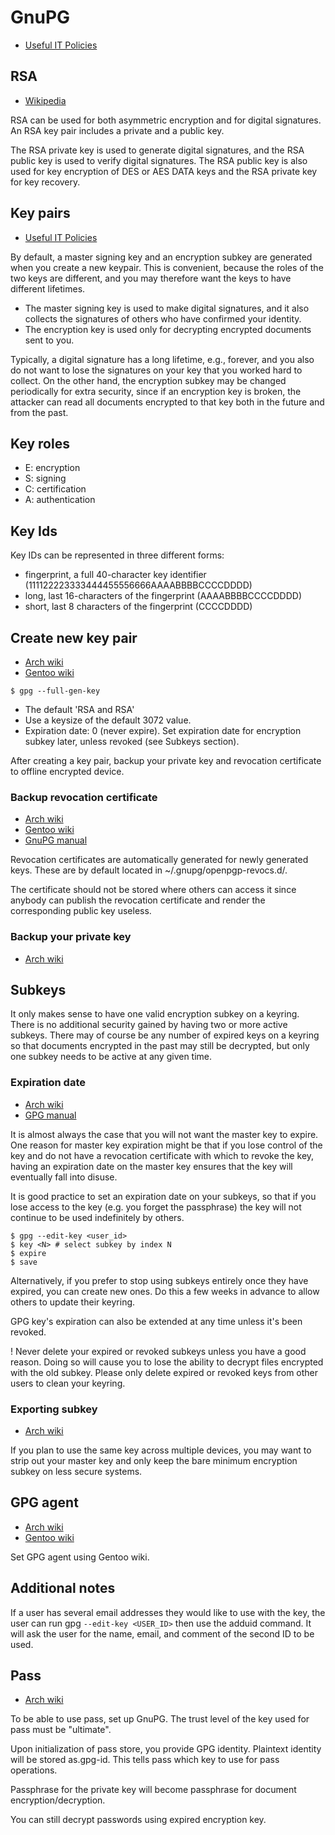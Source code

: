 # GnuPG

- [Useful IT Policies](https://github.com/lfit/itpol/blob/master/protecting-code-integrity.md)

## RSA

- [Wikipedia](https://en.wikipedia.org/wiki/RSA_(cryptosystem))

RSA can be used for both asymmetric encryption and for digital signatures. An RSA key pair includes a private and a
public key.

The RSA private key is used to generate digital signatures, and the RSA public key is used to verify digital signatures.
The RSA public key is also used for key encryption of DES or AES DATA keys and the RSA private key for key recovery.

## Key pairs

- [Useful IT
  Policies](https://github.com/lfit/itpol/blob/master/protecting-code-integrity.md#understanding-the-certification-key)

By default, a master signing key and an encryption subkey are generated when you create a new keypair. This is
convenient, because the roles of the two keys are different, and you may therefore want the keys to have different
lifetimes.

- The master signing key is used to make digital signatures, and it also collects the signatures of others who have
  confirmed your identity.
- The encryption key is used only for decrypting encrypted documents sent to you.

Typically, a digital signature has a long lifetime, e.g., forever, and you also do not want to lose the signatures on
your key that you worked hard to collect. On the other hand, the encryption subkey may be changed periodically for extra
security, since if an encryption key is broken, the attacker can read all documents encrypted to that key both in the
future and from the past.

## Key roles

- E: encryption
- S: signing
- C: certification
- A: authentication

## Key Ids

Key IDs can be represented in three different forms:

- fingerprint, a full 40-character key identifier (111122223333444455556666AAAABBBBCCCCDDDD)
- long, last 16-characters of the fingerprint (AAAABBBBCCCCDDDD)
- short, last 8 characters of the fingerprint (CCCCDDDD)

## Create new key pair

- [Arch wiki](https://wiki.archlinux.org/title/GnuPG#Create_a_key_pair)
- [Gentoo wiki](https://wiki.gentoo.org/wiki/GnuPG#Creating_a_key)

```console
$ gpg --full-gen-key
```

- The default 'RSA and RSA'
- Use a keysize of the default 3072 value.
- Expiration date: 0 (never expire). Set expiration date for encryption subkey later, unless revoked (see Subkeys
  section).

After creating a key pair, backup your private key and revocation certificate to offline encrypted device.

### Backup revocation certificate

- [Arch wiki](https://wiki.archlinux.org/title/GnuPG#Backup_your_revocation_certificate)
- [Gentoo wiki](https://wiki.gentoo.org/wiki/GnuPG#Generating_a_revocation_certificate)
- [GnuPG manual](https://www.gnupg.org/gph/en/manual.html#REVOCATION)

Revocation certificates are automatically generated for newly generated keys. These are by default located in
~/.gnupg/openpgp-revocs.d/. 

The certificate should not be stored where others can access it since anybody can publish the revocation certificate and
render the corresponding public key useless.

### Backup your private key

- [Arch wiki](https://wiki.archlinux.org/title/GnuPG#Backup_your_private_key)

## Subkeys

It only makes sense to have one valid encryption subkey on a keyring. There is no additional security gained by having
two or more active subkeys. There may of course be any number of expired keys on a keyring so that documents encrypted
in the past may still be decrypted, but only one subkey needs to be active at any given time.

### Expiration date

- [Arch wiki](https://wiki.archlinux.org/title/GnuPG#Extending_expiration_date)
- [GPG manual](https://www.gnupg.org/gph/en/manual.html#AEN526)

It is almost always the case that you will not want the master key to expire. One reason for master key expiration might
be that if you lose control of the key and do not have a revocation certificate with which to revoke the key, having an
expiration date on the master key ensures that the key will eventually fall into disuse.

It is good practice to set an expiration date on your subkeys, so that if you lose access to the key (e.g. you forget
the passphrase) the key will not continue to be used indefinitely by others. 

```console
$ gpg --edit-key <user_id>
$ key <N> # select subkey by index N
$ expire
$ save
```

Alternatively, if you prefer to stop using subkeys entirely once they have expired, you can create new ones. Do this a few weeks in advance to allow others to update their keyring.

GPG key's expiration can also be extended at any time unless it's been revoked.

! Never delete your expired or revoked subkeys unless you have a good reason. Doing so will cause you to lose the ability to decrypt files encrypted with the old subkey. Please only delete expired or revoked keys from other users to clean your keyring.

### Exporting subkey

- [Arch wiki](https://wiki.archlinux.org/title/GnuPG#Exporting_subkey)

If you plan to use the same key across multiple devices, you may want to strip out your master key and only keep the bare minimum encryption subkey on less secure systems. 

## GPG agent

- [Arch wiki](https://wiki.archlinux.org/title/GnuPG#gpg-agent)
- [Gentoo wiki](https://wiki.gentoo.org/wiki/GnuPG#Using_a_GPG_agent)

Set GPG agent using Gentoo wiki.

## Additional notes

If a user has several email addresses they would like to use with the key, the user can run gpg `--edit-key <USER_ID>` then use the adduid command.
It will ask the user for the name, email, and comment of the second ID to be used.

## Pass

- [Arch wiki](https://wiki.archlinux.org/title/Pass)

To be able to use pass, set up GnuPG. The trust level of the key used for pass must be "ultimate".

Upon initialization of pass store, you provide GPG identity. Plaintext identity will be stored as.gpg-id. This tells pass which key to use for pass operations.

Passphrase for the private key will become passphrase for document encryption/decryption.

You can still decrypt passwords using expired encryption key.
